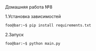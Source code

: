 Домашняя работа №8

1.Установка зависимостей
```bash
foo@bar:~$ pip install requirements.txt
```
2.Запуск
```bash
foo@bar:~$ python main.py
```
